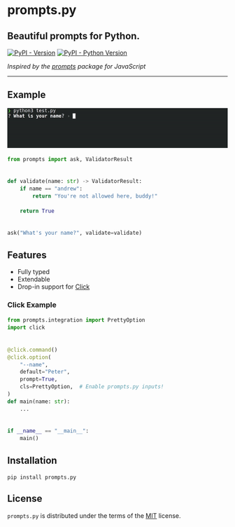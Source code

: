 # prompts.py

## Beautiful prompts for Python.

[![PyPI - Version](https://img.shields.io/pypi/v/prompts.svg)](https://pypi.org/project/prompts)
[![PyPI - Python Version](https://img.shields.io/pypi/pyversions/prompts.svg)](https://pypi.org/project/prompts)

_Inspired by the [prompts](https://www.npmjs.com/package/prompts) package for JavaScript_

---

## Example

![Alt Text](https://raw.githubusercontent.com/ZeroIntensity/prompts.py/master/assets/example.gif)

```py
from prompts import ask, ValidatorResult


def validate(name: str) -> ValidatorResult:
    if name == "andrew":
        return "You're not allowed here, buddy!"

    return True


ask("What's your name?", validate=validate)
```

## Features

-   Fully typed
-   Extendable
-   Drop-in support for [Click](https://click.palletsprojects.com/)

### Click Example

```py
from prompts.integration import PrettyOption
import click


@click.command()
@click.option(
    "--name",
    default="Peter",
    prompt=True,
    cls=PrettyOption,  # Enable prompts.py inputs!
)
def main(name: str):
    ...


if __name__ == "__main__":
    main()
```

## Installation

```console
pip install prompts.py
```

## License

`prompts.py` is distributed under the terms of the [MIT](https://spdx.org/licenses/MIT.html) license.
